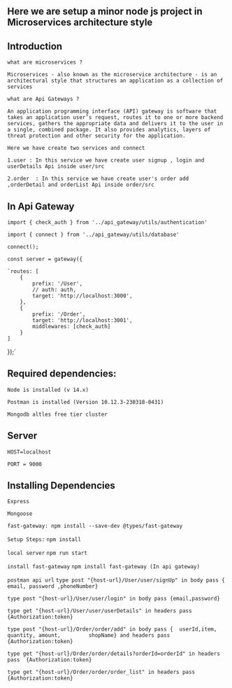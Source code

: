 ## Here we are setup a minor node js project in Microservices architecture style

## Introduction

`what are microservices ?`

`Microservices - also known as the microservice architecture - is an architectural style that structures an application as a collection of services`

`what are Api Gateways ?`

`An application programming interface (API) gateway is software that takes an application user’s request, routes it to one or more backend services, gathers the appropriate data and delivers it to the user in a single, combined package. It also provides analytics, layers of threat protection and other security for the application.`


`Here we have create two services and connect`


`1.user : In this service we have create user signup , login and userDetails Api inside user/src`

`2.order  : In this service we have create user's order add ,orderDetail and orderList Api inside order/src`

## In Api Gateway
`import { check_auth } from '../api_gateway/utils/authentication'`

`import { connect } from '../api_gateway/utils/database'`

`connect();`

`const server = gateway({`

    `routes: [
        {
            prefix: '/User',
            // auth: auth,
            target: 'http://localhost:3000',
        },
        {
            prefix: '/Order',
            target: 'http://localhost:3001',
            middlewares: [check_auth]
        }
    ]
});`


## Required dependencies:

`Node is installed (v 14.x)`

`Postman is installed (Version 10.12.3-230318-0431)`

`Mongodb altles free tier cluster`

## Server

`HOST=localhost`

`PORT = 9000`

## Installing Dependencies
`Express`

`Mongoose`

`fast-gateway: npm install --save-dev @types/fast-gateway`

`Setup Steps:`
`npm install`

`local server`
`npm run start`

`install fast-gateway`
`npm install fast-gateway (In api gateway)`

`postman api url`
`type post "{host-url}/User/user/signUp" in body pass {  email, password ,phoneNumber}`

`type post "{host-url}/User/user/login" in body pass {email,password}` 

`type get "{host-url}/User/user/userDetails" in headers pass {Authorization:token}` 

`type post "{host-url}/Order/order/add" in body pass {  userId,item, quantity, amount,         shopName} and headers pass  {Authorization:token}`

`type get "{host-url}/Order/order/details?orderId=orderId" in headers pass  {Authorization:token}`

`type get "{host-url}/Order/order/order_list" in headers pass  {Authorization:token}`
